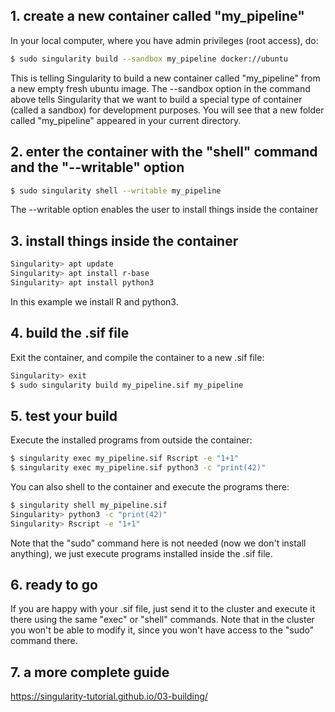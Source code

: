 ## 1. create a new container called "my_pipeline"
In your local computer, where you have admin privileges (root access), do:
```sh
$ sudo singularity build --sandbox my_pipeline docker://ubuntu
```
This is telling Singularity to build a new container called "my_pipeline" from
a new empty fresh ubuntu image.  The --sandbox option in the command above
tells Singularity that we want to build a special type of container (called a
sandbox) for development purposes. You will see that a new folder called
"my_pipeline" appeared in your current directory.

## 2. enter the container with the "shell" command and the "--writable" option
```sh
$ sudo singularity shell --writable my_pipeline
```
The --writable option enables the user to install things inside the container

## 3. install things inside the container
```sh
Singularity> apt update
Singularity> apt install r-base
Singularity> apt install python3
```
In this example we install R and python3.

## 4. build the .sif file
Exit the container, and compile the container to a new .sif file:
```sh
Singularity> exit
$ sudo singularity build my_pipeline.sif my_pipeline
```

## 5. test your build
Execute the installed programs from outside the container:
```sh
$ singularity exec my_pipeline.sif Rscript -e "1+1"
$ singularity exec my_pipeline.sif python3 -c "print(42)"
```
You can also shell to the container and execute the programs there:
```sh
$ singularity shell my_pipeline.sif
Singularity> python3 -c "print(42)"
Singularity> Rscript -e "1+1"
```
Note that the "sudo" command here is not needed (now we don't install
anything), we just execute programs installed inside the .sif file.

## 6. ready to go
If you are happy with your .sif file, just send it to the cluster and execute
it there using the same "exec" or "shell" commands. Note that in the cluster
you won't be able to modify it, since you won't have access to the "sudo"
command there.

## 7. a more complete guide
https://singularity-tutorial.github.io/03-building/
